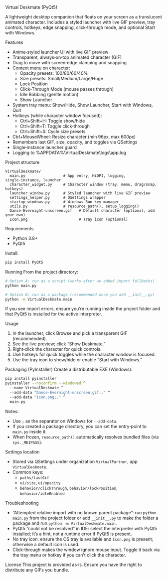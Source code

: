 Virtual Deskmate (PyQt5)

A lightweight desktop companion that floats on your screen as a translucent animated character. Includes a styled launcher with live GIF preview, tray controls, hotkeys, edge snapping, click‑through mode, and optional Start with Windows.

Features
- Anime‑styled launcher UI with live GIF preview
- Transparent, always‑on‑top animated character (GIF)
- Drag to move with screen‑edge clamping and snapping
- Context menu on character:
  - Opacity presets: 100/80/60/40%
  - Size presets: Small/Medium/Large/Huge
  - Lock Position
  - Click‑Through Mode (mouse passes through)
  - Idle Bobbing (gentle motion)
  - Show Launcher
- System tray menu: Show/Hide, Show Launcher, Start with Windows, Quit
- Hotkeys (while character window focused):
  - Ctrl+Shift+H: Toggle show/hide
  - Ctrl+Shift+T: Toggle click‑through
  - Ctrl+Shift+S: Cycle size presets
- Ctrl+MouseWheel: Resize character (min 96px, max 600px)
- Remembers last GIF, size, opacity, and toggles via QSettings
- Single‑instance launcher guard
- Logging to %APPDATA%\VirtualDeskmate\logs\app.log

Project structure
```
VirtualDeskmate/
  main.py                 # App entry, HiDPI, logging, single‑instance, launcher
  character_widget.py     # Character window (tray, menu, drag/snap, hotkeys)
  launcher_window.py      # Styled launcher with live GIF preview
  settings_helper.py      # QSettings wrapper
  startup_windows.py      # Windows Run key manager
  utils.py                # resource_path(), setup_logging()
  Dance-Evernight-unscreen.gif   # Default character (optional, add your own)
  Icon.png                       # Tray icon (optional)
```

Requirements
- Python 3.8+
- PyQt5

Install:
```bash
pip install PyQt5
```

Running
From the project directory:
```bash
# Option A: run as a script (works after we added import fallbacks)
python main.py

# Option B: run as a package (recommended once you add __init__.py)
python -m VirtualDeskmate.main
```
If you see import errors, ensure you’re running inside the project folder and that PyQt5 is installed for the active interpreter.

Usage
1. In the launcher, click Browse and pick a transparent GIF (recommended).
2. See the live preview; click “Show Deskmate.”
3. Right‑click the character for quick controls.
4. Use hotkeys for quick toggles while the character window is focused.
5. Use the tray icon to show/hide or enable “Start with Windows.”

Packaging (PyInstaller)
Create a distributable EXE (Windows):
```bash
pip install pyinstaller
pyinstaller --noconfirm --windowed ^
  --name VirtualDeskmate ^
  --add-data "Dance-Evernight-unscreen.gif;." ^
  --add-data "Icon.png;." ^
  main.py
```
Notes:
- Use `;` as the separator on Windows for `--add-data`.
- If you created a package directory, you can set the entry‑point to `main.py` inside it.
- When frozen, `resource_path()` automatically resolves bundled files (via `sys._MEIPASS`).

Settings location
- Stored via QSettings under organization `VirtualPartner`, app `VirtualDeskmate`.
- Common keys:
  - `paths/lastGif`
  - `ui/size`, `ui/opacity`
  - `behavior/clickThrough`, `behavior/lockPosition`, `behavior/idleEnabled`

Troubleshooting
- “Attempted relative import with no known parent package”: run `python main.py` from the project folder or add `__init__.py` to make the folder a package and run `python -m VirtualDeskmate.main`.
- PyQt5 “could not be resolved” in IDE: select the interpreter with PyQt5 installed; it’s a hint, not a runtime error if PyQt5 is present.
- No tray icon: ensure the OS tray is available and `Icon.png` is present; otherwise a default icon is used.
- Click‑through makes the window ignore mouse input. Toggle it back via the tray menu or hotkey if you can’t click the character.

License
This project is provided as‑is. Ensure you have the right to distribute any GIFs you bundle.



